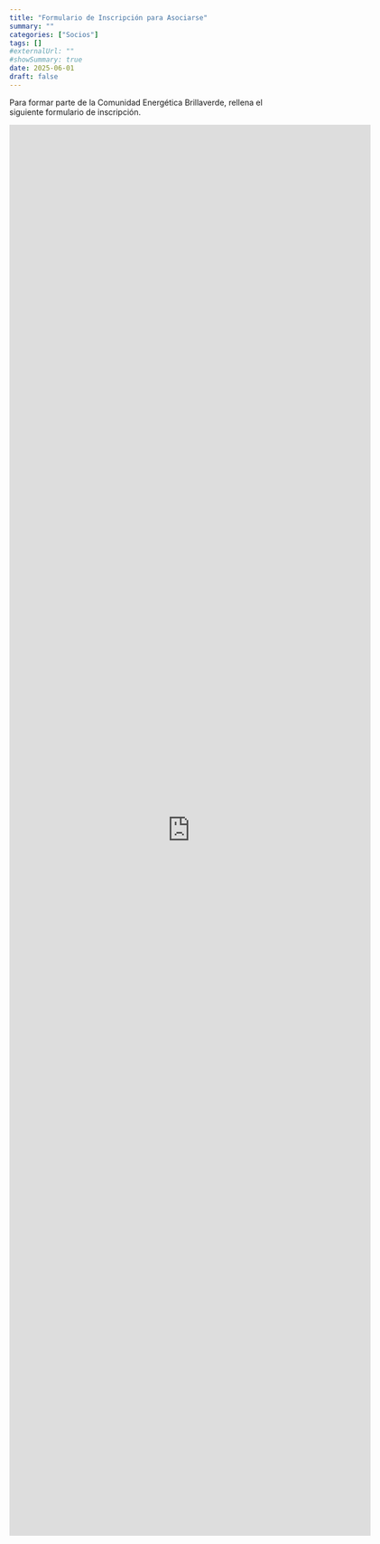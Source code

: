 ```yaml
---
title: "Formulario de Inscripción para Asociarse"
summary: ""
categories: ["Socios"]
tags: []
#externalUrl: ""
#showSummary: true
date: 2025-06-01
draft: false
---
```


Para formar parte de la Comunidad Energética Brillaverde, rellena el siguiente formulario de inscripción.

<iframe src="https://docs.google.com/forms/d/e/1FAIpQLSdHX6HA26nCDUOgUjKY_jmTBkHYBi4pPK9mrhyu2N8CI9XS4g/viewform?embedded=true" width="640" height="2496" frameborder="0" marginheight="0" marginwidth="0">Cargando…</iframe>